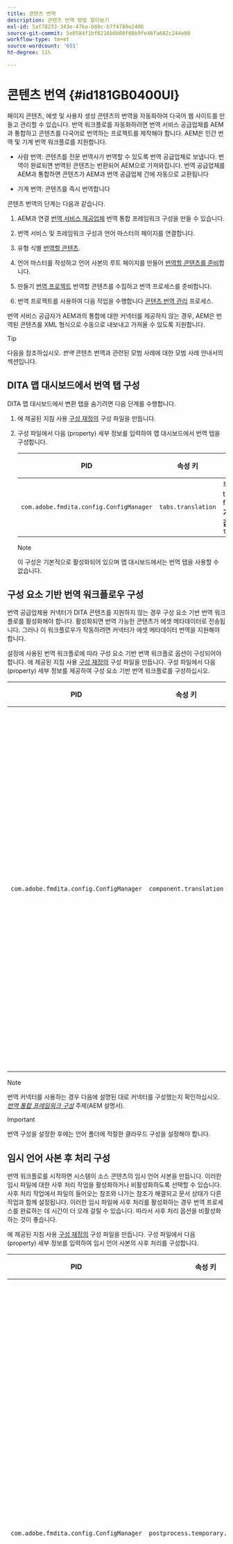 ```yaml
---
title: 콘텐츠 번역
description: 콘텐츠 번역 방법 알아보기
exl-id: 5af78233-343e-47ba-b60c-b7f4789e2406
source-git-commit: 5e0584f1bf0216b8b00f00b9fe46fa682c244e08
workflow-type: tm+mt
source-wordcount: '651'
ht-degree: 11%

---
```


# 콘텐츠 번역 {#id181GB0400UI}

페이지 콘텐츠, 에셋 및 사용자 생성 콘텐츠의 번역을 자동화하여 다국어 웹 사이트를 만들고 관리할 수 있습니다. 번역 워크플로를 자동화하려면 번역 서비스 공급업체를 AEM과 통합하고 콘텐츠를 다국어로 번역하는 프로젝트를 제작해야 합니다. AEM은 인간 번역 및 기계 번역 워크플로를 지원합니다.

- 사람 번역: 콘텐츠를 전문 번역사가 번역할 수 있도록 번역 공급업체로 보냅니다. 번역이 완료되면 번역된 콘텐츠는 반환되어 AEM으로 가져와집니다. 번역 공급업체를 AEM과 통합하면 콘텐츠가 AEM과 번역 공급업체 간에 자동으로 교환됩니다

- 기계 번역: 콘텐츠를 즉시 번역합니다


콘텐츠 번역의 단계는 다음과 같습니다.

1. AEM과 연결 [번역 서비스 제공업체](https://experienceleague.adobe.com/docs/experience-manager-cloud-service/sites/administering/reusing-content/translation/integration-framework.html?lang=en) 번역 통합 프레임워크 구성을 만들 수 있습니다.

1. 번역 서비스 및 프레임워크 구성과 언어 마스터의 페이지를 연결합니다.

1. 유형 식별 [번역할 콘텐츠](https://experienceleague.adobe.com/docs/experience-manager-cloud-service/sites/administering/reusing-content/translation/rules.html?lang=en).

1. 언어 마스터를 작성하고 언어 사본의 루트 페이지를 만들어 [번역할 콘텐츠를 준비](https://experienceleague.adobe.com/docs/experience-manager-cloud-service/sites/administering/reusing-content/translation/preparation.html?lang=en)합니다.

1. 만들기 [번역 프로젝트](https://experienceleague.adobe.com/docs/experience-manager-cloud-service/sites/administering/reusing-content/translation/managing-projects.html?lang=en) 번역할 콘텐츠를 수집하고 번역 프로세스를 준비합니다.

1. 번역 프로젝트를 사용하여 다음 작업을 수행합니다 [콘텐츠 번역 관리](https://experienceleague.adobe.com/docs/experience-manager-cloud-service/sites/administering/reusing-content/translation/managing-projects.html?lang=en) 프로세스.


번역 서비스 공급자가 AEM과의 통합에 대한 커넥터를 제공하지 않는 경우, AEM은 번역된 콘텐츠를 XML 형식으로 수동으로 내보내고 가져올 수 있도록 지원합니다.

>[!TIP]
>
> 다음을 참조하십시오. *번역* 콘텐츠 번역과 관련된 모범 사례에 대한 모범 사례 안내서의 섹션입니다.

## DITA 맵 대시보드에서 번역 탭 구성

DITA 맵 대시보드에서 변환 탭을 숨기려면 다음 단계를 수행합니다.

1. 에 제공된 지침 사용 [구성 재정의](download-install-additional-config-override.md#) 구성 파일을 만듭니다.
1. 구성 파일에서 다음 \(property\) 세부 정보를 입력하여 맵 대시보드에서 번역 탭을 구성합니다.

   | PID | 속성 키 | 속성 값 |
   |---|------------|--------------|
   | `com.adobe.fmdita.config.ConfigManager` | `tabs.translation` | 부울 \( true/ false\).<br> **기본값**: `true` |

   >[!NOTE]
   >
   > 이 구성은 기본적으로 활성화되어 있으며 맵 대시보드에서는 번역 탭을 사용할 수 없습니다.


## 구성 요소 기반 번역 워크플로우 구성

번역 공급업체용 커넥터가 DITA 콘텐츠를 지원하지 않는 경우 구성 요소 기반 번역 워크플로를 활성화해야 합니다. 활성화되면 번역 가능한 콘텐츠가 에셋 메타데이터로 전송됩니다. 그러나 이 워크플로우가 작동하려면 커넥터가 에셋 메타데이터 번역을 지원해야 합니다.

설정에 사용된 번역 워크플로에 따라 구성 요소 기반 번역 워크플로 옵션이 구성되어야 합니다. 에 제공된 지침 사용 [구성 재정의](download-install-additional-config-override.md#) 구성 파일을 만듭니다. 구성 파일에서 다음 \(property\) 세부 정보를 제공하여 구성 요소 기반 번역 워크플로를 구성하십시오.

| PID | 속성 키 | 속성 값 |
|---|------------|--------------|
| `com.adobe.fmdita.config.ConfigManager` | `component.translation` | 부울: <br> - 사람 번역을 사용하는 경우 *사용 안 함* \( `false`\) **구성 요소 기반 번역 워크플로** 옵션을 선택합니다. <br> - 기계 번역을 사용하는 경우 *\( 활성화 `true`\)* 다음 **구성 요소 기반 번역 워크플로** 옵션을 선택합니다. |

>[!NOTE]
>
> 번역 커넥터를 사용하는 경우 다음에 설명된 대로 커넥터를 구성했는지 확인하십시오. *[번역 통합 프레임워크 구성](https://experienceleague.adobe.com/docs/experience-manager-cloud-service/sites/administering/reusing-content/translation/integration-framework.html?lang=en)* 주제(AEM 설명서).

>[!IMPORTANT]
>
> 번역 구성을 설정한 후에는 언어 폴더에 적절한 클라우드 구성을 설정해야 합니다.

## 임시 언어 사본 후 처리 구성

번역 워크플로를 시작하면 시스템이 소스 콘텐츠의 임시 언어 사본을 만듭니다. 이러한 임시 파일에 대한 사후 처리 작업을 활성화하거나 비활성화하도록 선택할 수 있습니다. 사후 처리 작업에서 파일의 들어오는 참조와 나가는 참조가 해결되고 문서 상태가 다른 작업과 함께 설정됩니다. 이러한 임시 파일에 사후 처리를 활성화하는 경우 번역 프로세스를 완료하는 데 시간이 더 오래 걸릴 수 있습니다. 따라서 사후 처리 옵션을 비활성화하는 것이 좋습니다.

에 제공된 지침 사용 [구성 재정의](download-install-additional-config-override.md#) 구성 파일을 만듭니다. 구성 파일에서 다음 \(property\) 세부 정보를 입력하여 임시 언어 사본의 사후 처리를 구성합니다.

| PID | 속성 키 | 속성 값 |
|---|------------|--------------|
| `com.adobe.fmdita.config.ConfigManager` | `postprocess.temporary.langcopies` | 부울: <br> - 임시 파일에서 후처리 작업을 실행하지 않으려면 다음을 수행합니다. *사용 안 함* \( false\) **사후 처리 언어 사본** 옵션을 선택합니다.<br> - 임시 파일에서 후처리 작업을 실행하려면 *사용* \( true\) **사후 처리 언어 사본** 옵션을 선택합니다.<br> **기본값**: false |
